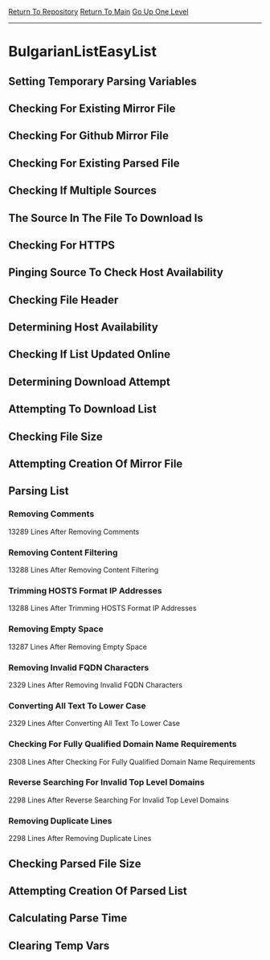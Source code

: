 [Return To Repository](https://github.com/deathbybandaid/piholeparser/)
[Return To Main](https://github.com/deathbybandaid/piholeparser/blob/master/RecentRunLogs/Mainlog.md)
[Go Up One Level](https://github.com/deathbybandaid/piholeparser/blob/master/RecentRunLogs/TopLevelScripts/30-Processing-External-Blacklists.md)
____________________________________
# BulgarianListEasyList
## Setting Temporary Parsing Variables
## Checking For Existing Mirror File
## Checking For Github Mirror File
## Checking For Existing Parsed File
## Checking If Multiple Sources
## The Source In The File To Download Is
## Checking For HTTPS
## Pinging Source To Check Host Availability
## Checking File Header
## Determining Host Availability
## Checking If List Updated Online
## Determining Download Attempt
## Attempting To Download List
## Checking File Size
## Attempting Creation Of Mirror File
## Parsing List
### Removing Comments
13289 Lines After Removing Comments
### Removing Content Filtering
13288 Lines After Removing Content Filtering
### Trimming HOSTS Format IP Addresses
13288 Lines After Trimming HOSTS Format IP Addresses
### Removing Empty Space
13287 Lines After Removing Empty Space
### Removing Invalid FQDN Characters
2329 Lines After Removing Invalid FQDN Characters
### Converting All Text To Lower Case
2329 Lines After Converting All Text To Lower Case
### Checking For Fully Qualified Domain Name Requirements
2308 Lines After Checking For Fully Qualified Domain Name Requirements
### Reverse Searching For Invalid Top Level Domains
2298 Lines After Reverse Searching For Invalid Top Level Domains
### Removing Duplicate Lines
2298 Lines After Removing Duplicate Lines
## Checking Parsed File Size
## Attempting Creation Of Parsed List
## Calculating Parse Time
## Clearing Temp Vars

